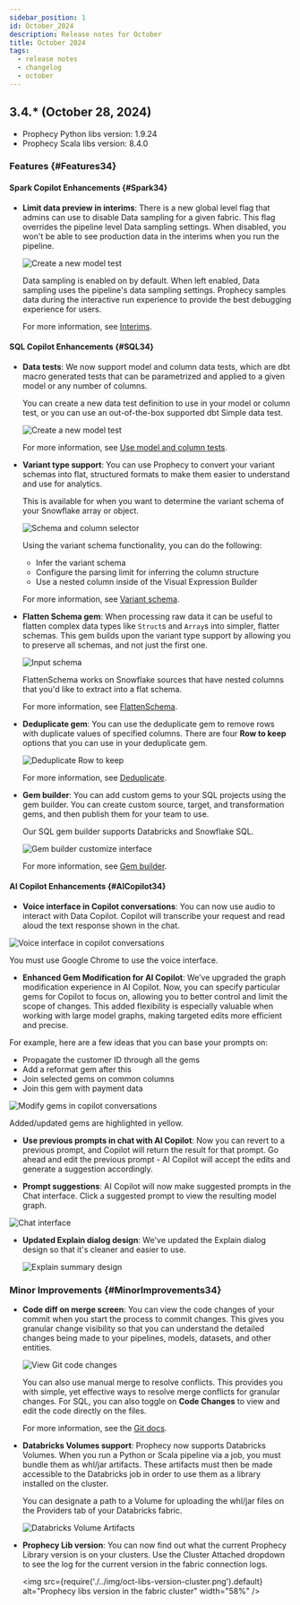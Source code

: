 ```yaml
---
sidebar_position: 1
id: October_2024
description: Release notes for October
title: October 2024
tags:
  - release notes
  - changelog
  - october
---
```


## 3.4.\* (October 28, 2024)

- Prophecy Python libs version: 1.9.24
- Prophecy Scala libs version: 8.4.0

### Features {#Features34}

#### Spark Copilot Enhancements {#Spark34}

- **Limit data preview in interims**: There is a new global level flag that admins can use to disable Data sampling for a given fabric. This flag overrides the pipeline level Data sampling settings. When disabled, you won't be able to see production data in the interims when you run the pipeline.

  ![Create a new model test](./../img/oct-limit-data-preview-interims.png)

  Data sampling is enabled on by default. When left enabled, Data sampling uses the pipeline's data sampling settings. Prophecy samples data during the interactive run experience to provide the best debugging experience for users.

  For more information, see [Interims](/docs/Spark/execution/interactive-execution.md#interims).

#### SQL Copilot Enhancements {#SQL34}

- **Data tests**: We now support model and column data tests, which are dbt macro generated tests that can be parametrized and applied to a given model or any number of columns.

  You can create a new data test definition to use in your model or column test, or you can use an out-of-the-box supported dbt Simple data test.

  ![Create a new model test](./../img/oct-model-test-new-test.png)

  For more information, see [Use model and column tests](/docs/ci-cd/data-tests/use-model-tests.md).

- **Variant type support**: You can use Prophecy to convert your variant schemas into flat, structured formats to make them easier to understand and use for analytics.

  This is available for when you want to determine the variant schema of your Snowflake array or object.

  ![Schema and column selector](./../img/oct-variant-infer-schema.png)

  Using the variant schema functionality, you can do the following:

  - Infer the variant schema
  - Configure the parsing limit for inferring the column structure
  - Use a nested column inside of the Visual Expression Builder

  For more information, see [Variant schema](docs/SQL/visual-expression-builder/variant-schema.md).

- **Flatten Schema gem**: When processing raw data it can be useful to flatten complex data types like `Struct`s and `Array`s into simpler, flatter schemas. This gem builds upon the variant type support by allowing you to preserve all schemas, and not just the first one.

  ![Input schema](./../img/oct-flatten_input.png)

  FlattenSchema works on Snowflake sources that have nested columns that you'd like to extract into a flat schema.

  For more information, see [FlattenSchema](/docs/SQL/gems/transform/flattenschema.md).

- **Deduplicate gem**: You can use the deduplicate gem to remove rows with duplicate values of specified columns. There are four **Row to keep** options that you can use in your deduplicate gem.

  ![Deduplicate Row to keep](./../img/oct-deduplicate_row_to_keep.png)

  For more information, see [Deduplicate](/docs/SQL/gems/transform/deduplicate.md).

- **Gem builder**: You can add custom gems to your SQL projects using the gem builder. You can create custom source, target, and transformation gems, and then publish them for your team to use.

  Our SQL gem builder supports Databricks and Snowflake SQL.

  ![Gem builder customize interface](./../img/oct-gem-builder-interface.png)

  For more information, see [Gem builder](/docs/extensibility/gem-builder/sql-gem-builder.md).

#### AI Copilot Enhancements {#AICopilot34}

- **Voice interface in Copilot conversations**: You can now use audio to interact with Data Copilot. Copilot will transcribe your request and read aloud the text response shown in the chat.

![Voice interface in copilot conversations](./../img/oct-voice-interface-copilot.png)

You must use Google Chrome to use the voice interface.

- **Enhanced Gem Modification for AI Copilot**: We’ve upgraded the graph modification experience in AI Copilot. Now, you can specify particular gems for Copilot to focus on, allowing you to better control and limit the scope of changes. This added flexibility is especially valuable when working with large model graphs, making targeted edits more efficient and precise.

For example, here are a few ideas that you can base your prompts on:

- Propagate the customer ID through all the gems
- Add a reformat gem after this
- Join selected gems on common columns
- Join this gem with payment data

![Modify gems in copilot conversations](./../img/oct-modify-gems-copilot2.png)

Added/updated gems are highlighted in yellow.

- **Use previous prompts in chat with AI Copilot**: Now you can revert to a previous prompt, and Copilot will return the result for that prompt. Go ahead and edit the previous prompt - AI Copilot will accept the edits and generate a suggestion accordingly.

- **Prompt suggestions**: AI Copilot will now make suggested prompts in the Chat interface. Click a suggested prompt to view the resulting model graph.

![Chat interface](./../img/oct-chat-interface.png)

- **Updated Explain dialog design**: We've updated the Explain dialog design so that it's cleaner and easier to use.

  ![Explain summary design](./../img/oct-explain-summary-design.png)

### Minor Improvements {#MinorImprovements34}

- **Code diff on merge screen**: You can view the code changes of your commit when you start the process to commit changes. This gives you granular change visibility so that you can understand the detailed changes being made to your pipelines, models, datasets, and other entities.

  ![View Git code changes](./../img/oct-git-code-changes.png)

  You can also use manual merge to resolve conflicts. This provides you with simple, yet effective ways to resolve merge conflicts for granular changes. For SQL, you can also toggle on **Code Changes** to view and edit the code directly on the files.

  For more information, see the [Git docs](/docs/concepts/git/git.md).

- **Databricks Volumes support**: Prophecy now supports Databricks Volumes. When you run a Python or Scala pipeline via a job, you must bundle them as whl/jar artifacts. These artifacts must then be made accessible to the Databricks job in order to use them as a library installed on the cluster.

  You can designate a path to a Volume for uploading the whl/jar files on the Providers tab of your Databricks fabric.

  ![Databricks Volume Artifacts](./../img/oct-databricks-volume-artifacts.png)

- **Prophecy Lib version**: You can now find out what the current Prophecy Library version is on your clusters. Use the Cluster Attached dropdown to see the log for the current version in the fabric connection logs.

  <img src={require('./../img/oct-libs-version-cluster.png').default} alt="Prophecy libs version in the fabric cluster" width="58%" />
